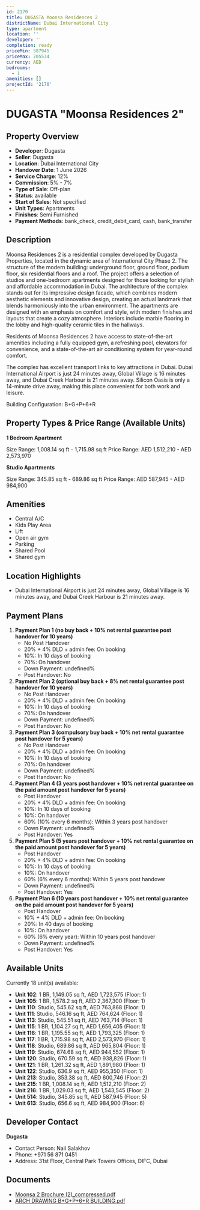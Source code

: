 ```yaml
---
id: 2170
title: DUGASTA Moonsa Residences 2
districtName: Dubai International City
type: apartment
location: ''
developer: ''
completion: ready
priceMin: 587945
priceMax: 705534
currency: AED
bedrooms:
  - 1
amenities: []
projectId: '2170'
---
```


# DUGASTA "Moonsa Residences 2"

## Property Overview
- **Developer**: Dugasta
- **Seller**: Dugasta
- **Location**: Dubai International City
- **Handover Date**: 1 June 2026
- **Service Charge**: 12%
- **Commission**: 5% - 7%
- **Type of Sale**: Off-plan
- **Status**: available
- **Start of Sales**: Not specified
- **Unit Types**: Apartments
- **Finishes**: Semi Furnished
- **Payment Methods**: bank_check, credit_debit_card, cash, bank_transfer

## Description
Moonsa Residences 2 is a residential complex developed by Dugasta Properties, located in the dynamic area of International City Phase 2. The structure of the modern building: underground floor, ground floor, podium floor, six residential floors and a roof. The project offers a selection of studios and one-bedroom apartments designed for those looking for stylish and affordable accommodation in Dubai. The architecture of the complex stands out for its impressive design facade, which combines modern aesthetic elements and innovative design, creating an actual landmark that blends harmoniously into the urban environment. The apartments are designed with an emphasis on comfort and style, with modern finishes and layouts that create a cozy atmosphere. Interiors include marble flooring in the lobby and high-quality ceramic tiles in the hallways.

Residents of Moonsa Residences 2 have access to state-of-the-art amenities including a fully equipped gym, a refreshing pool, elevators for convenience, and a state-of-the-art air conditioning system for year-round comfort.

The complex has excellent transport links to key attractions in Dubai. Dubai International Airport is just 24 minutes away, Global Village is 16 minutes away, and Dubai Creek Harbour is 21 minutes away. Silicon Oasis is only a 14-minute drive away, making this place convenient for both work and leisure.

Building Configuration: B+G+P+6+R

## Property Types & Price Range (Available Units)
**1 Bedroom Apartment**

Size Range: 1,008.14 sq ft - 1,715.98 sq ft
Price Range: AED 1,512,210 - AED 2,573,970

**Studio Apartments**

Size Range: 345.85 sq ft - 689.86 sq ft
Price Range: AED 587,945 - AED 984,900

## Amenities
- Central A/C
- Kids Play Area
- Lift
- Open air gym
- Parking
- Shared Pool
- Shared gym

## Location Highlights
- Dubai International Airport is just 24 minutes away, Global Village is 16 minutes away, and Dubai Creek Harbour is 21 minutes away.

## Payment Plans
1. **Payment Plan 1 (no buy back + 10% net rental guarantee post handover for 10 years)**
   - No Post Handover
   - 20% + 4% DLD + admin fee: On booking
   - 10%: In 10 days of booking
   - 70%: On handover
   - Down Payment: undefined%
   - Post Handover: No
2. **Payment Plan 2 (optional buy back + 8% net rental guarantee post handover for 10 years)**
   - No Post Handover
   - 20% + 4% DLD + admin fee: On booking
   - 10%: In 10 days of booking
   - 70%: On handover
   - Down Payment: undefined%
   - Post Handover: No
3. **Payment Plan 3 (compulsory buy back + 10% net rental guarantee post handover for 5 years)**
   - No Post Handover
   - 20% + 4% DLD + admin fee: On booking
   - 10%: In 10 days of booking
   - 70%: On handover
   - Down Payment: undefined%
   - Post Handover: No
4. **Payment Plan 4 (3 years post handover + 10% net rental guarantee on the paid amount post handover for 5 years)**
   - Post Handover
   - 20% + 4% DLD + admin fee: On booking
   - 10%: In 10 days of booking
   - 10%: On handover
   - 60% (10% every 6 months): Within 3 years post handover
   - Down Payment: undefined%
   - Post Handover: Yes
5. **Payment Plan 5 (5 years post handover + 10% net rental guarantee on the paid amount post handover for 5 years)**
   - Post Handover
   - 20% + 4% DLD + admin fee: On booking
   - 10%: In 10 days of booking
   - 10%: On handover
   - 60% (6% every 6 months): Within 5 years post handover
   - Down Payment: undefined%
   - Post Handover: Yes
6. **Payment Plan 6 (10 years post handover + 10% net rental guarantee on the paid amount post handover for 5 years)**
   - Post Handover
   - 10% + 4% DLD + admin fee: On booking
   - 20%: In 40 days of booking
   - 10%: On handover
   - 60% (6% every year): Within 10 years post handover
   - Down Payment: undefined%
   - Post Handover: Yes

## Available Units
Currently 18 unit(s) available:
- **Unit 102**: 1 BR, 1,149.05 sq ft, AED 1,723,575 (Floor: 1)
- **Unit 105**: 1 BR, 1,578.2 sq ft, AED 2,367,300 (Floor: 1)
- **Unit 110**: Studio, 545.62 sq ft, AED 763,868 (Floor: 1)
- **Unit 111**: Studio, 546.16 sq ft, AED 764,624 (Floor: 1)
- **Unit 113**: Studio, 545.51 sq ft, AED 763,714 (Floor: 1)
- **Unit 115**: 1 BR, 1,104.27 sq ft, AED 1,656,405 (Floor: 1)
- **Unit 116**: 1 BR, 1,195.55 sq ft, AED 1,793,325 (Floor: 1)
- **Unit 117**: 1 BR, 1,715.98 sq ft, AED 2,573,970 (Floor: 1)
- **Unit 118**: Studio, 689.86 sq ft, AED 965,804 (Floor: 1)
- **Unit 119**: Studio, 674.68 sq ft, AED 944,552 (Floor: 1)
- **Unit 120**: Studio, 670.59 sq ft, AED 938,826 (Floor: 1)
- **Unit 121**: 1 BR, 1,261.32 sq ft, AED 1,891,980 (Floor: 1)
- **Unit 122**: Studio, 636.9 sq ft, AED 955,350 (Floor: 1)
- **Unit 213**: Studio, 353.38 sq ft, AED 600,746 (Floor: 2)
- **Unit 215**: 1 BR, 1,008.14 sq ft, AED 1,512,210 (Floor: 2)
- **Unit 216**: 1 BR, 1,029.03 sq ft, AED 1,543,545 (Floor: 2)
- **Unit 514**: Studio, 345.85 sq ft, AED 587,945 (Floor: 5)
- **Unit 613**: Studio, 656.6 sq ft, AED 984,900 (Floor: 6)

## Developer Contact
**Dugasta**
- Contact Person: Nail Salakhov
- Phone: +971 56 871 0451
- Address: 31st Floor, Central Park Towers Offices, DIFC, Dubai

## Documents
- [Moonsa 2 Brochure (2)_compressed.pdf](https://cdn.geniemap.net/2024/09/27/ecCrmZrmVSpl27Pb8ZzP4sPJ5HKKHbdRUOqdfJEF.pdf)
- [ARCH DRAWING B+G+P+6+R BUILDING.pdf](https://cdn.geniemap.net/2025/02/10/rbeLD2na6NT8enAJqrATmq0HoVRwuNrDBKKMS6j5.pdf)
